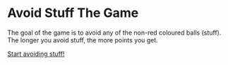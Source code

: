 # Avoid Stuff The Game

The goal of the game is to avoid any of the non-red coloured balls (stuff). The longer you avoid stuff, the more points you get.

[Start avoiding stuff!](https://wilbo.github.io/avoidStuffTheGame/)
